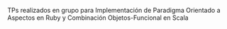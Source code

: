 TPs realizados en grupo para Implementación de Paradigma Orientado a Aspectos en Ruby y Combinación Objetos-Funcional en Scala
